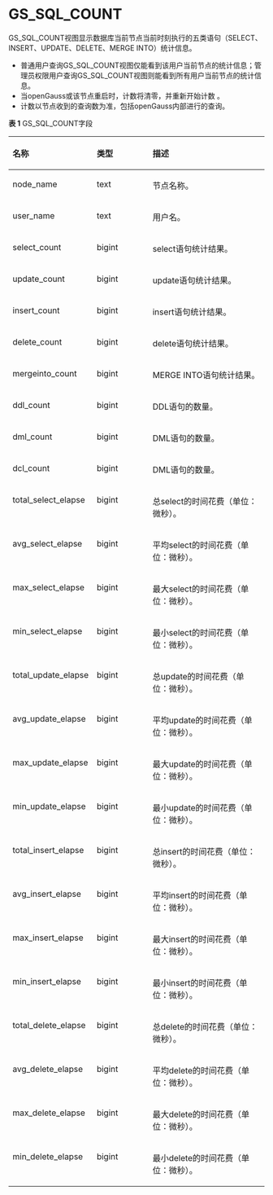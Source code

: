 # GS\_SQL\_COUNT

GS\_SQL\_COUNT视图显示数据库当前节点当前时刻执行的五类语句（SELECT、INSERT、UPDATE、DELETE、MERGE INTO）统计信息。

-   普通用户查询GS\_SQL\_COUNT视图仅能看到该用户当前节点的统计信息；管理员权限用户查询GS\_SQL\_COUNT视图则能看到所有用户当前节点的统计信息。
-   当openGauss或该节点重启时，计数将清零，并重新开始计数 。
-   计数以节点收到的查询数为准，包括openGauss内部进行的查询。

**表 1**  GS\_SQL\_COUNT字段

<a name="zh-cn_topic_0283136879_zh-cn_topic_0237122389_t8f0334486f934453827d563b90c86711"></a>
<table><thead align="left"><tr id="zh-cn_topic_0283136879_zh-cn_topic_0237122389_r2a0276b542d54fd0808927c2c54b0fc6"><th class="cellrowborder" valign="top" width="25.15%" id="mcps1.2.4.1.1"><p id="zh-cn_topic_0283136879_zh-cn_topic_0237122389_a5579cdd06a5645b3862144b2131a8649"><a name="zh-cn_topic_0283136879_zh-cn_topic_0237122389_a5579cdd06a5645b3862144b2131a8649"></a><a name="zh-cn_topic_0283136879_zh-cn_topic_0237122389_a5579cdd06a5645b3862144b2131a8649"></a>名称</p>
</th>
<th class="cellrowborder" valign="top" width="23.75%" id="mcps1.2.4.1.2"><p id="zh-cn_topic_0283136879_zh-cn_topic_0237122389_a1f7bf547d07e4656a132c0e34ba635ca"><a name="zh-cn_topic_0283136879_zh-cn_topic_0237122389_a1f7bf547d07e4656a132c0e34ba635ca"></a><a name="zh-cn_topic_0283136879_zh-cn_topic_0237122389_a1f7bf547d07e4656a132c0e34ba635ca"></a>类型</p>
</th>
<th class="cellrowborder" valign="top" width="51.1%" id="mcps1.2.4.1.3"><p id="zh-cn_topic_0283136879_zh-cn_topic_0237122389_a8447f6b31ba54199a8224fea8463c23d"><a name="zh-cn_topic_0283136879_zh-cn_topic_0237122389_a8447f6b31ba54199a8224fea8463c23d"></a><a name="zh-cn_topic_0283136879_zh-cn_topic_0237122389_a8447f6b31ba54199a8224fea8463c23d"></a>描述</p>
</th>
</tr>
</thead>
<tbody><tr id="zh-cn_topic_0283136879_zh-cn_topic_0237122389_rf8b75b68e6a24e29931035876b3c3dfb"><td class="cellrowborder" valign="top" width="25.15%" headers="mcps1.2.4.1.1 "><p id="zh-cn_topic_0283136879_zh-cn_topic_0237122389_a8f18d3f0e5cd44d096020df47ca28e00"><a name="zh-cn_topic_0283136879_zh-cn_topic_0237122389_a8f18d3f0e5cd44d096020df47ca28e00"></a><a name="zh-cn_topic_0283136879_zh-cn_topic_0237122389_a8f18d3f0e5cd44d096020df47ca28e00"></a>node_name</p>
</td>
<td class="cellrowborder" valign="top" width="23.75%" headers="mcps1.2.4.1.2 "><p id="zh-cn_topic_0283136879_zh-cn_topic_0237122389_aecd744296d7d4b0397b2fe1fd923b6bf"><a name="zh-cn_topic_0283136879_zh-cn_topic_0237122389_aecd744296d7d4b0397b2fe1fd923b6bf"></a><a name="zh-cn_topic_0283136879_zh-cn_topic_0237122389_aecd744296d7d4b0397b2fe1fd923b6bf"></a>text</p>
</td>
<td class="cellrowborder" valign="top" width="51.1%" headers="mcps1.2.4.1.3 "><p id="zh-cn_topic_0283136879_zh-cn_topic_0237122389_a8579d68414bb40968ecb2f54fd50bfa3"><a name="zh-cn_topic_0283136879_zh-cn_topic_0237122389_a8579d68414bb40968ecb2f54fd50bfa3"></a><a name="zh-cn_topic_0283136879_zh-cn_topic_0237122389_a8579d68414bb40968ecb2f54fd50bfa3"></a>节点名称。</p>
</td>
</tr>
<tr id="zh-cn_topic_0283136879_zh-cn_topic_0237122389_r685dd7e8104e4020b260711d0d1cf9a9"><td class="cellrowborder" valign="top" width="25.15%" headers="mcps1.2.4.1.1 "><p id="zh-cn_topic_0283136879_zh-cn_topic_0237122389_ad7f3b45edf4748ef8bf45be74968b4ac"><a name="zh-cn_topic_0283136879_zh-cn_topic_0237122389_ad7f3b45edf4748ef8bf45be74968b4ac"></a><a name="zh-cn_topic_0283136879_zh-cn_topic_0237122389_ad7f3b45edf4748ef8bf45be74968b4ac"></a>user_name</p>
</td>
<td class="cellrowborder" valign="top" width="23.75%" headers="mcps1.2.4.1.2 "><p id="zh-cn_topic_0283136879_zh-cn_topic_0237122389_a0b778f8c6817439484fd5f0cb1d91e8b"><a name="zh-cn_topic_0283136879_zh-cn_topic_0237122389_a0b778f8c6817439484fd5f0cb1d91e8b"></a><a name="zh-cn_topic_0283136879_zh-cn_topic_0237122389_a0b778f8c6817439484fd5f0cb1d91e8b"></a>text</p>
</td>
<td class="cellrowborder" valign="top" width="51.1%" headers="mcps1.2.4.1.3 "><p id="zh-cn_topic_0283136879_zh-cn_topic_0237122389_abd4a7662d8784ec1890fd6e25a2ce17d"><a name="zh-cn_topic_0283136879_zh-cn_topic_0237122389_abd4a7662d8784ec1890fd6e25a2ce17d"></a><a name="zh-cn_topic_0283136879_zh-cn_topic_0237122389_abd4a7662d8784ec1890fd6e25a2ce17d"></a>用户名。</p>
</td>
</tr>
<tr id="zh-cn_topic_0283136879_zh-cn_topic_0237122389_r45542ef0924c49f2a21c540acd3c90e3"><td class="cellrowborder" valign="top" width="25.15%" headers="mcps1.2.4.1.1 "><p id="zh-cn_topic_0283136879_zh-cn_topic_0237122389_a09bb26374b104b3fb29bbe2a80ef226a"><a name="zh-cn_topic_0283136879_zh-cn_topic_0237122389_a09bb26374b104b3fb29bbe2a80ef226a"></a><a name="zh-cn_topic_0283136879_zh-cn_topic_0237122389_a09bb26374b104b3fb29bbe2a80ef226a"></a>select_count</p>
</td>
<td class="cellrowborder" valign="top" width="23.75%" headers="mcps1.2.4.1.2 "><p id="zh-cn_topic_0283136879_zh-cn_topic_0237122389_abe1aa36777e444c48c10c68dea6d28bd"><a name="zh-cn_topic_0283136879_zh-cn_topic_0237122389_abe1aa36777e444c48c10c68dea6d28bd"></a><a name="zh-cn_topic_0283136879_zh-cn_topic_0237122389_abe1aa36777e444c48c10c68dea6d28bd"></a>bigint</p>
</td>
<td class="cellrowborder" valign="top" width="51.1%" headers="mcps1.2.4.1.3 "><p id="zh-cn_topic_0283136879_zh-cn_topic_0237122389_a08d938eccee84d42b9018a66f6b6784c"><a name="zh-cn_topic_0283136879_zh-cn_topic_0237122389_a08d938eccee84d42b9018a66f6b6784c"></a><a name="zh-cn_topic_0283136879_zh-cn_topic_0237122389_a08d938eccee84d42b9018a66f6b6784c"></a>select语句统计结果。</p>
</td>
</tr>
<tr id="zh-cn_topic_0283136879_zh-cn_topic_0237122389_ra3bccb8528cd408aa54f8e30557c0359"><td class="cellrowborder" valign="top" width="25.15%" headers="mcps1.2.4.1.1 "><p id="zh-cn_topic_0283136879_zh-cn_topic_0237122389_ac1f1c391b720448fb6cff2861dc151b6"><a name="zh-cn_topic_0283136879_zh-cn_topic_0237122389_ac1f1c391b720448fb6cff2861dc151b6"></a><a name="zh-cn_topic_0283136879_zh-cn_topic_0237122389_ac1f1c391b720448fb6cff2861dc151b6"></a>update_count</p>
</td>
<td class="cellrowborder" valign="top" width="23.75%" headers="mcps1.2.4.1.2 "><p id="zh-cn_topic_0283136879_zh-cn_topic_0237122389_p84741447191914"><a name="zh-cn_topic_0283136879_zh-cn_topic_0237122389_p84741447191914"></a><a name="zh-cn_topic_0283136879_zh-cn_topic_0237122389_p84741447191914"></a>bigint</p>
</td>
<td class="cellrowborder" valign="top" width="51.1%" headers="mcps1.2.4.1.3 "><p id="zh-cn_topic_0283136879_zh-cn_topic_0237122389_a83dfda58a9ac418fab57f167cd4a8244"><a name="zh-cn_topic_0283136879_zh-cn_topic_0237122389_a83dfda58a9ac418fab57f167cd4a8244"></a><a name="zh-cn_topic_0283136879_zh-cn_topic_0237122389_a83dfda58a9ac418fab57f167cd4a8244"></a>update语句统计结果。</p>
</td>
</tr>
<tr id="zh-cn_topic_0283136879_zh-cn_topic_0237122389_rd7538143f1a648d2ae003ee563237226"><td class="cellrowborder" valign="top" width="25.15%" headers="mcps1.2.4.1.1 "><p id="zh-cn_topic_0283136879_zh-cn_topic_0237122389_adad82d644319412cb3a8d9cb60daa836"><a name="zh-cn_topic_0283136879_zh-cn_topic_0237122389_adad82d644319412cb3a8d9cb60daa836"></a><a name="zh-cn_topic_0283136879_zh-cn_topic_0237122389_adad82d644319412cb3a8d9cb60daa836"></a>insert_count</p>
</td>
<td class="cellrowborder" valign="top" width="23.75%" headers="mcps1.2.4.1.2 "><p id="zh-cn_topic_0283136879_zh-cn_topic_0237122389_a0a0c18f59f1a47bdb17413bbe1716f3a"><a name="zh-cn_topic_0283136879_zh-cn_topic_0237122389_a0a0c18f59f1a47bdb17413bbe1716f3a"></a><a name="zh-cn_topic_0283136879_zh-cn_topic_0237122389_a0a0c18f59f1a47bdb17413bbe1716f3a"></a>bigint</p>
</td>
<td class="cellrowborder" valign="top" width="51.1%" headers="mcps1.2.4.1.3 "><p id="zh-cn_topic_0283136879_zh-cn_topic_0237122389_a2fe293248c694ffd9fe3f04bdf3a3f6d"><a name="zh-cn_topic_0283136879_zh-cn_topic_0237122389_a2fe293248c694ffd9fe3f04bdf3a3f6d"></a><a name="zh-cn_topic_0283136879_zh-cn_topic_0237122389_a2fe293248c694ffd9fe3f04bdf3a3f6d"></a>insert语句统计结果。</p>
</td>
</tr>
<tr id="zh-cn_topic_0283136879_zh-cn_topic_0237122389_row15968121961816"><td class="cellrowborder" valign="top" width="25.15%" headers="mcps1.2.4.1.1 "><p id="zh-cn_topic_0283136879_zh-cn_topic_0237122389_p149683193188"><a name="zh-cn_topic_0283136879_zh-cn_topic_0237122389_p149683193188"></a><a name="zh-cn_topic_0283136879_zh-cn_topic_0237122389_p149683193188"></a>delete_count</p>
</td>
<td class="cellrowborder" valign="top" width="23.75%" headers="mcps1.2.4.1.2 "><p id="zh-cn_topic_0283136879_zh-cn_topic_0237122389_p2024402715226"><a name="zh-cn_topic_0283136879_zh-cn_topic_0237122389_p2024402715226"></a><a name="zh-cn_topic_0283136879_zh-cn_topic_0237122389_p2024402715226"></a>bigint</p>
</td>
<td class="cellrowborder" valign="top" width="51.1%" headers="mcps1.2.4.1.3 "><p id="zh-cn_topic_0283136879_zh-cn_topic_0237122389_p18745636192217"><a name="zh-cn_topic_0283136879_zh-cn_topic_0237122389_p18745636192217"></a><a name="zh-cn_topic_0283136879_zh-cn_topic_0237122389_p18745636192217"></a>delete语句统计结果。</p>
</td>
</tr>
<tr id="zh-cn_topic_0283136879_zh-cn_topic_0237122389_row73471081672"><td class="cellrowborder" valign="top" width="25.15%" headers="mcps1.2.4.1.1 "><p id="zh-cn_topic_0283136879_zh-cn_topic_0237122389_p634812817715"><a name="zh-cn_topic_0283136879_zh-cn_topic_0237122389_p634812817715"></a><a name="zh-cn_topic_0283136879_zh-cn_topic_0237122389_p634812817715"></a>mergeinto_count</p>
</td>
<td class="cellrowborder" valign="top" width="23.75%" headers="mcps1.2.4.1.2 "><p id="zh-cn_topic_0283136879_zh-cn_topic_0237122389_p14348381716"><a name="zh-cn_topic_0283136879_zh-cn_topic_0237122389_p14348381716"></a><a name="zh-cn_topic_0283136879_zh-cn_topic_0237122389_p14348381716"></a>bigint</p>
</td>
<td class="cellrowborder" valign="top" width="51.1%" headers="mcps1.2.4.1.3 "><p id="zh-cn_topic_0283136879_zh-cn_topic_0237122389_p10348158074"><a name="zh-cn_topic_0283136879_zh-cn_topic_0237122389_p10348158074"></a><a name="zh-cn_topic_0283136879_zh-cn_topic_0237122389_p10348158074"></a>MERGE INTO语句统计结果。</p>
</td>
</tr>
<tr id="zh-cn_topic_0283136879_zh-cn_topic_0237122389_row9804702336"><td class="cellrowborder" valign="top" width="25.15%" headers="mcps1.2.4.1.1 "><p id="zh-cn_topic_0283136879_zh-cn_topic_0237122389_p058235812339"><a name="zh-cn_topic_0283136879_zh-cn_topic_0237122389_p058235812339"></a><a name="zh-cn_topic_0283136879_zh-cn_topic_0237122389_p058235812339"></a>ddl_count</p>
</td>
<td class="cellrowborder" valign="top" width="23.75%" headers="mcps1.2.4.1.2 "><p id="zh-cn_topic_0283136879_zh-cn_topic_0237122389_p89281668349"><a name="zh-cn_topic_0283136879_zh-cn_topic_0237122389_p89281668349"></a><a name="zh-cn_topic_0283136879_zh-cn_topic_0237122389_p89281668349"></a>bigint</p>
</td>
<td class="cellrowborder" valign="top" width="51.1%" headers="mcps1.2.4.1.3 "><p id="zh-cn_topic_0283136879_zh-cn_topic_0237122389_p317951613418"><a name="zh-cn_topic_0283136879_zh-cn_topic_0237122389_p317951613418"></a><a name="zh-cn_topic_0283136879_zh-cn_topic_0237122389_p317951613418"></a>DDL语句的数量。</p>
</td>
</tr>
<tr id="zh-cn_topic_0283136879_zh-cn_topic_0237122389_row146151710153314"><td class="cellrowborder" valign="top" width="25.15%" headers="mcps1.2.4.1.1 "><p id="zh-cn_topic_0283136879_zh-cn_topic_0237122389_p12582135815332"><a name="zh-cn_topic_0283136879_zh-cn_topic_0237122389_p12582135815332"></a><a name="zh-cn_topic_0283136879_zh-cn_topic_0237122389_p12582135815332"></a>dml_count</p>
</td>
<td class="cellrowborder" valign="top" width="23.75%" headers="mcps1.2.4.1.2 "><p id="zh-cn_topic_0283136879_zh-cn_topic_0237122389_p99297611341"><a name="zh-cn_topic_0283136879_zh-cn_topic_0237122389_p99297611341"></a><a name="zh-cn_topic_0283136879_zh-cn_topic_0237122389_p99297611341"></a>bigint</p>
</td>
<td class="cellrowborder" valign="top" width="51.1%" headers="mcps1.2.4.1.3 "><p id="zh-cn_topic_0283136879_zh-cn_topic_0237122389_p81791416123410"><a name="zh-cn_topic_0283136879_zh-cn_topic_0237122389_p81791416123410"></a><a name="zh-cn_topic_0283136879_zh-cn_topic_0237122389_p81791416123410"></a>DML语句的数量。</p>
</td>
</tr>
<tr id="zh-cn_topic_0283136879_zh-cn_topic_0237122389_row5861593311"><td class="cellrowborder" valign="top" width="25.15%" headers="mcps1.2.4.1.1 "><p id="zh-cn_topic_0283136879_zh-cn_topic_0237122389_p14582145811339"><a name="zh-cn_topic_0283136879_zh-cn_topic_0237122389_p14582145811339"></a><a name="zh-cn_topic_0283136879_zh-cn_topic_0237122389_p14582145811339"></a>dcl_count</p>
</td>
<td class="cellrowborder" valign="top" width="23.75%" headers="mcps1.2.4.1.2 "><p id="zh-cn_topic_0283136879_zh-cn_topic_0237122389_p8929136163413"><a name="zh-cn_topic_0283136879_zh-cn_topic_0237122389_p8929136163413"></a><a name="zh-cn_topic_0283136879_zh-cn_topic_0237122389_p8929136163413"></a>bigint</p>
</td>
<td class="cellrowborder" valign="top" width="51.1%" headers="mcps1.2.4.1.3 "><p id="zh-cn_topic_0283136879_zh-cn_topic_0237122389_p20179121619345"><a name="zh-cn_topic_0283136879_zh-cn_topic_0237122389_p20179121619345"></a><a name="zh-cn_topic_0283136879_zh-cn_topic_0237122389_p20179121619345"></a>DML语句的数量。</p>
</td>
</tr>
<tr id="zh-cn_topic_0283136879_zh-cn_topic_0237122389_row13127161816336"><td class="cellrowborder" valign="top" width="25.15%" headers="mcps1.2.4.1.1 "><p id="zh-cn_topic_0283136879_zh-cn_topic_0237122389_p4583158173310"><a name="zh-cn_topic_0283136879_zh-cn_topic_0237122389_p4583158173310"></a><a name="zh-cn_topic_0283136879_zh-cn_topic_0237122389_p4583158173310"></a>total_select_elapse</p>
</td>
<td class="cellrowborder" valign="top" width="23.75%" headers="mcps1.2.4.1.2 "><p id="zh-cn_topic_0283136879_zh-cn_topic_0237122389_p139290613343"><a name="zh-cn_topic_0283136879_zh-cn_topic_0237122389_p139290613343"></a><a name="zh-cn_topic_0283136879_zh-cn_topic_0237122389_p139290613343"></a>bigint</p>
</td>
<td class="cellrowborder" valign="top" width="51.1%" headers="mcps1.2.4.1.3 "><p id="zh-cn_topic_0283136879_zh-cn_topic_0237122389_p9179151633410"><a name="zh-cn_topic_0283136879_zh-cn_topic_0237122389_p9179151633410"></a><a name="zh-cn_topic_0283136879_zh-cn_topic_0237122389_p9179151633410"></a>总select的时间花费（单位：微秒）。</p>
</td>
</tr>
<tr id="zh-cn_topic_0283136879_zh-cn_topic_0237122389_row1380372019333"><td class="cellrowborder" valign="top" width="25.15%" headers="mcps1.2.4.1.1 "><p id="zh-cn_topic_0283136879_zh-cn_topic_0237122389_p1658316580338"><a name="zh-cn_topic_0283136879_zh-cn_topic_0237122389_p1658316580338"></a><a name="zh-cn_topic_0283136879_zh-cn_topic_0237122389_p1658316580338"></a>avg_select_elapse</p>
</td>
<td class="cellrowborder" valign="top" width="23.75%" headers="mcps1.2.4.1.2 "><p id="zh-cn_topic_0283136879_zh-cn_topic_0237122389_p1892926103412"><a name="zh-cn_topic_0283136879_zh-cn_topic_0237122389_p1892926103412"></a><a name="zh-cn_topic_0283136879_zh-cn_topic_0237122389_p1892926103412"></a>bigint</p>
</td>
<td class="cellrowborder" valign="top" width="51.1%" headers="mcps1.2.4.1.3 "><p id="zh-cn_topic_0283136879_zh-cn_topic_0237122389_p151791161346"><a name="zh-cn_topic_0283136879_zh-cn_topic_0237122389_p151791161346"></a><a name="zh-cn_topic_0283136879_zh-cn_topic_0237122389_p151791161346"></a>平均select的时间花费（单位：微秒）。</p>
</td>
</tr>
<tr id="zh-cn_topic_0283136879_zh-cn_topic_0237122389_row1265732314330"><td class="cellrowborder" valign="top" width="25.15%" headers="mcps1.2.4.1.1 "><p id="zh-cn_topic_0283136879_zh-cn_topic_0237122389_p1658345813320"><a name="zh-cn_topic_0283136879_zh-cn_topic_0237122389_p1658345813320"></a><a name="zh-cn_topic_0283136879_zh-cn_topic_0237122389_p1658345813320"></a>max_select_elapse</p>
</td>
<td class="cellrowborder" valign="top" width="23.75%" headers="mcps1.2.4.1.2 "><p id="zh-cn_topic_0283136879_zh-cn_topic_0237122389_p169291966347"><a name="zh-cn_topic_0283136879_zh-cn_topic_0237122389_p169291966347"></a><a name="zh-cn_topic_0283136879_zh-cn_topic_0237122389_p169291966347"></a>bigint</p>
</td>
<td class="cellrowborder" valign="top" width="51.1%" headers="mcps1.2.4.1.3 "><p id="zh-cn_topic_0283136879_zh-cn_topic_0237122389_p417991610347"><a name="zh-cn_topic_0283136879_zh-cn_topic_0237122389_p417991610347"></a><a name="zh-cn_topic_0283136879_zh-cn_topic_0237122389_p417991610347"></a>最大select的时间花费（单位：微秒）。</p>
</td>
</tr>
<tr id="zh-cn_topic_0283136879_zh-cn_topic_0237122389_row1168342683313"><td class="cellrowborder" valign="top" width="25.15%" headers="mcps1.2.4.1.1 "><p id="zh-cn_topic_0283136879_zh-cn_topic_0237122389_p65831358133310"><a name="zh-cn_topic_0283136879_zh-cn_topic_0237122389_p65831358133310"></a><a name="zh-cn_topic_0283136879_zh-cn_topic_0237122389_p65831358133310"></a>min_select_elapse</p>
</td>
<td class="cellrowborder" valign="top" width="23.75%" headers="mcps1.2.4.1.2 "><p id="zh-cn_topic_0283136879_zh-cn_topic_0237122389_p189291673412"><a name="zh-cn_topic_0283136879_zh-cn_topic_0237122389_p189291673412"></a><a name="zh-cn_topic_0283136879_zh-cn_topic_0237122389_p189291673412"></a>bigint</p>
</td>
<td class="cellrowborder" valign="top" width="51.1%" headers="mcps1.2.4.1.3 "><p id="zh-cn_topic_0283136879_zh-cn_topic_0237122389_p91791216143413"><a name="zh-cn_topic_0283136879_zh-cn_topic_0237122389_p91791216143413"></a><a name="zh-cn_topic_0283136879_zh-cn_topic_0237122389_p91791216143413"></a>最小select的时间花费（单位：微秒）。</p>
</td>
</tr>
<tr id="zh-cn_topic_0283136879_zh-cn_topic_0237122389_row1628852912337"><td class="cellrowborder" valign="top" width="25.15%" headers="mcps1.2.4.1.1 "><p id="zh-cn_topic_0283136879_zh-cn_topic_0237122389_p18583145811335"><a name="zh-cn_topic_0283136879_zh-cn_topic_0237122389_p18583145811335"></a><a name="zh-cn_topic_0283136879_zh-cn_topic_0237122389_p18583145811335"></a>total_update_elapse</p>
</td>
<td class="cellrowborder" valign="top" width="23.75%" headers="mcps1.2.4.1.2 "><p id="zh-cn_topic_0283136879_zh-cn_topic_0237122389_p189291693413"><a name="zh-cn_topic_0283136879_zh-cn_topic_0237122389_p189291693413"></a><a name="zh-cn_topic_0283136879_zh-cn_topic_0237122389_p189291693413"></a>bigint</p>
</td>
<td class="cellrowborder" valign="top" width="51.1%" headers="mcps1.2.4.1.3 "><p id="zh-cn_topic_0283136879_zh-cn_topic_0237122389_p15180316173414"><a name="zh-cn_topic_0283136879_zh-cn_topic_0237122389_p15180316173414"></a><a name="zh-cn_topic_0283136879_zh-cn_topic_0237122389_p15180316173414"></a>总update的时间花费（单位：微秒）。</p>
</td>
</tr>
<tr id="zh-cn_topic_0283136879_zh-cn_topic_0237122389_row2773124419339"><td class="cellrowborder" valign="top" width="25.15%" headers="mcps1.2.4.1.1 "><p id="zh-cn_topic_0283136879_zh-cn_topic_0237122389_p758316581338"><a name="zh-cn_topic_0283136879_zh-cn_topic_0237122389_p758316581338"></a><a name="zh-cn_topic_0283136879_zh-cn_topic_0237122389_p758316581338"></a>avg_update_elapse</p>
</td>
<td class="cellrowborder" valign="top" width="23.75%" headers="mcps1.2.4.1.2 "><p id="zh-cn_topic_0283136879_zh-cn_topic_0237122389_p199296693415"><a name="zh-cn_topic_0283136879_zh-cn_topic_0237122389_p199296693415"></a><a name="zh-cn_topic_0283136879_zh-cn_topic_0237122389_p199296693415"></a>bigint</p>
</td>
<td class="cellrowborder" valign="top" width="51.1%" headers="mcps1.2.4.1.3 "><p id="zh-cn_topic_0283136879_zh-cn_topic_0237122389_p121801216153415"><a name="zh-cn_topic_0283136879_zh-cn_topic_0237122389_p121801216153415"></a><a name="zh-cn_topic_0283136879_zh-cn_topic_0237122389_p121801216153415"></a>平均update的时间花费（单位：微秒）。</p>
</td>
</tr>
<tr id="zh-cn_topic_0283136879_zh-cn_topic_0237122389_row1211913473331"><td class="cellrowborder" valign="top" width="25.15%" headers="mcps1.2.4.1.1 "><p id="zh-cn_topic_0283136879_zh-cn_topic_0237122389_p18583155810338"><a name="zh-cn_topic_0283136879_zh-cn_topic_0237122389_p18583155810338"></a><a name="zh-cn_topic_0283136879_zh-cn_topic_0237122389_p18583155810338"></a>max_update_elapse</p>
</td>
<td class="cellrowborder" valign="top" width="23.75%" headers="mcps1.2.4.1.2 "><p id="zh-cn_topic_0283136879_zh-cn_topic_0237122389_p89296653419"><a name="zh-cn_topic_0283136879_zh-cn_topic_0237122389_p89296653419"></a><a name="zh-cn_topic_0283136879_zh-cn_topic_0237122389_p89296653419"></a>bigint</p>
</td>
<td class="cellrowborder" valign="top" width="51.1%" headers="mcps1.2.4.1.3 "><p id="zh-cn_topic_0283136879_zh-cn_topic_0237122389_p15180161615341"><a name="zh-cn_topic_0283136879_zh-cn_topic_0237122389_p15180161615341"></a><a name="zh-cn_topic_0283136879_zh-cn_topic_0237122389_p15180161615341"></a>最大update的时间花费（单位：微秒）。</p>
</td>
</tr>
<tr id="zh-cn_topic_0283136879_zh-cn_topic_0237122389_row212835153319"><td class="cellrowborder" valign="top" width="25.15%" headers="mcps1.2.4.1.1 "><p id="zh-cn_topic_0283136879_zh-cn_topic_0237122389_p7583358123320"><a name="zh-cn_topic_0283136879_zh-cn_topic_0237122389_p7583358123320"></a><a name="zh-cn_topic_0283136879_zh-cn_topic_0237122389_p7583358123320"></a>min_update_elapse</p>
</td>
<td class="cellrowborder" valign="top" width="23.75%" headers="mcps1.2.4.1.2 "><p id="zh-cn_topic_0283136879_zh-cn_topic_0237122389_p1992956153417"><a name="zh-cn_topic_0283136879_zh-cn_topic_0237122389_p1992956153417"></a><a name="zh-cn_topic_0283136879_zh-cn_topic_0237122389_p1992956153417"></a>bigint</p>
</td>
<td class="cellrowborder" valign="top" width="51.1%" headers="mcps1.2.4.1.3 "><p id="zh-cn_topic_0283136879_zh-cn_topic_0237122389_p191801016143411"><a name="zh-cn_topic_0283136879_zh-cn_topic_0237122389_p191801016143411"></a><a name="zh-cn_topic_0283136879_zh-cn_topic_0237122389_p191801016143411"></a>最小update的时间花费（单位：微秒）。</p>
</td>
</tr>
<tr id="zh-cn_topic_0283136879_zh-cn_topic_0237122389_row796855363318"><td class="cellrowborder" valign="top" width="25.15%" headers="mcps1.2.4.1.1 "><p id="zh-cn_topic_0283136879_zh-cn_topic_0237122389_p258345833315"><a name="zh-cn_topic_0283136879_zh-cn_topic_0237122389_p258345833315"></a><a name="zh-cn_topic_0283136879_zh-cn_topic_0237122389_p258345833315"></a>total_insert_elapse</p>
</td>
<td class="cellrowborder" valign="top" width="23.75%" headers="mcps1.2.4.1.2 "><p id="zh-cn_topic_0283136879_zh-cn_topic_0237122389_p49295611345"><a name="zh-cn_topic_0283136879_zh-cn_topic_0237122389_p49295611345"></a><a name="zh-cn_topic_0283136879_zh-cn_topic_0237122389_p49295611345"></a>bigint</p>
</td>
<td class="cellrowborder" valign="top" width="51.1%" headers="mcps1.2.4.1.3 "><p id="zh-cn_topic_0283136879_zh-cn_topic_0237122389_p91806168346"><a name="zh-cn_topic_0283136879_zh-cn_topic_0237122389_p91806168346"></a><a name="zh-cn_topic_0283136879_zh-cn_topic_0237122389_p91806168346"></a>总insert的时间花费（单位：微秒）。</p>
</td>
</tr>
<tr id="zh-cn_topic_0283136879_zh-cn_topic_0237122389_row1426427185317"><td class="cellrowborder" valign="top" width="25.15%" headers="mcps1.2.4.1.1 "><p id="zh-cn_topic_0283136879_zh-cn_topic_0237122389_p3427727155315"><a name="zh-cn_topic_0283136879_zh-cn_topic_0237122389_p3427727155315"></a><a name="zh-cn_topic_0283136879_zh-cn_topic_0237122389_p3427727155315"></a>avg_insert_elapse</p>
</td>
<td class="cellrowborder" valign="top" width="23.75%" headers="mcps1.2.4.1.2 "><p id="zh-cn_topic_0283136879_zh-cn_topic_0237122389_p124271727105310"><a name="zh-cn_topic_0283136879_zh-cn_topic_0237122389_p124271727105310"></a><a name="zh-cn_topic_0283136879_zh-cn_topic_0237122389_p124271727105310"></a>bigint</p>
</td>
<td class="cellrowborder" valign="top" width="51.1%" headers="mcps1.2.4.1.3 "><p id="zh-cn_topic_0283136879_zh-cn_topic_0237122389_p842719278539"><a name="zh-cn_topic_0283136879_zh-cn_topic_0237122389_p842719278539"></a><a name="zh-cn_topic_0283136879_zh-cn_topic_0237122389_p842719278539"></a>平均insert的时间花费（单位：微秒）。</p>
</td>
</tr>
<tr id="zh-cn_topic_0283136879_zh-cn_topic_0237122389_row1416233615316"><td class="cellrowborder" valign="top" width="25.15%" headers="mcps1.2.4.1.1 "><p id="zh-cn_topic_0283136879_zh-cn_topic_0237122389_p181636364539"><a name="zh-cn_topic_0283136879_zh-cn_topic_0237122389_p181636364539"></a><a name="zh-cn_topic_0283136879_zh-cn_topic_0237122389_p181636364539"></a>max_insert_elapse</p>
</td>
<td class="cellrowborder" valign="top" width="23.75%" headers="mcps1.2.4.1.2 "><p id="zh-cn_topic_0283136879_zh-cn_topic_0237122389_p10163336145311"><a name="zh-cn_topic_0283136879_zh-cn_topic_0237122389_p10163336145311"></a><a name="zh-cn_topic_0283136879_zh-cn_topic_0237122389_p10163336145311"></a>bigint</p>
</td>
<td class="cellrowborder" valign="top" width="51.1%" headers="mcps1.2.4.1.3 "><p id="zh-cn_topic_0283136879_zh-cn_topic_0237122389_p18163336125318"><a name="zh-cn_topic_0283136879_zh-cn_topic_0237122389_p18163336125318"></a><a name="zh-cn_topic_0283136879_zh-cn_topic_0237122389_p18163336125318"></a>最大insert的时间花费（单位：微秒）。</p>
</td>
</tr>
<tr id="zh-cn_topic_0283136879_zh-cn_topic_0237122389_row31141341155314"><td class="cellrowborder" valign="top" width="25.15%" headers="mcps1.2.4.1.1 "><p id="zh-cn_topic_0283136879_zh-cn_topic_0237122389_p911424120533"><a name="zh-cn_topic_0283136879_zh-cn_topic_0237122389_p911424120533"></a><a name="zh-cn_topic_0283136879_zh-cn_topic_0237122389_p911424120533"></a>min_insert_elapse</p>
</td>
<td class="cellrowborder" valign="top" width="23.75%" headers="mcps1.2.4.1.2 "><p id="zh-cn_topic_0283136879_zh-cn_topic_0237122389_p611444185311"><a name="zh-cn_topic_0283136879_zh-cn_topic_0237122389_p611444185311"></a><a name="zh-cn_topic_0283136879_zh-cn_topic_0237122389_p611444185311"></a>bigint</p>
</td>
<td class="cellrowborder" valign="top" width="51.1%" headers="mcps1.2.4.1.3 "><p id="zh-cn_topic_0283136879_zh-cn_topic_0237122389_p121151241165320"><a name="zh-cn_topic_0283136879_zh-cn_topic_0237122389_p121151241165320"></a><a name="zh-cn_topic_0283136879_zh-cn_topic_0237122389_p121151241165320"></a>最小insert的时间花费（单位：微秒）。</p>
</td>
</tr>
<tr id="zh-cn_topic_0283136879_zh-cn_topic_0237122389_row1568416117522"><td class="cellrowborder" valign="top" width="25.15%" headers="mcps1.2.4.1.1 "><p id="zh-cn_topic_0283136879_zh-cn_topic_0237122389_p56851315524"><a name="zh-cn_topic_0283136879_zh-cn_topic_0237122389_p56851315524"></a><a name="zh-cn_topic_0283136879_zh-cn_topic_0237122389_p56851315524"></a>total_delete_elapse</p>
</td>
<td class="cellrowborder" valign="top" width="23.75%" headers="mcps1.2.4.1.2 "><p id="zh-cn_topic_0283136879_zh-cn_topic_0237122389_p146851712528"><a name="zh-cn_topic_0283136879_zh-cn_topic_0237122389_p146851712528"></a><a name="zh-cn_topic_0283136879_zh-cn_topic_0237122389_p146851712528"></a>bigint</p>
</td>
<td class="cellrowborder" valign="top" width="51.1%" headers="mcps1.2.4.1.3 "><p id="zh-cn_topic_0283136879_zh-cn_topic_0237122389_p0685213527"><a name="zh-cn_topic_0283136879_zh-cn_topic_0237122389_p0685213527"></a><a name="zh-cn_topic_0283136879_zh-cn_topic_0237122389_p0685213527"></a>总delete的时间花费（单位：微秒）。</p>
</td>
</tr>
<tr id="zh-cn_topic_0283136879_zh-cn_topic_0237122389_row1856196528"><td class="cellrowborder" valign="top" width="25.15%" headers="mcps1.2.4.1.1 "><p id="zh-cn_topic_0283136879_zh-cn_topic_0237122389_p685789155210"><a name="zh-cn_topic_0283136879_zh-cn_topic_0237122389_p685789155210"></a><a name="zh-cn_topic_0283136879_zh-cn_topic_0237122389_p685789155210"></a>avg_delete_elapse</p>
</td>
<td class="cellrowborder" valign="top" width="23.75%" headers="mcps1.2.4.1.2 "><p id="zh-cn_topic_0283136879_zh-cn_topic_0237122389_p128572091527"><a name="zh-cn_topic_0283136879_zh-cn_topic_0237122389_p128572091527"></a><a name="zh-cn_topic_0283136879_zh-cn_topic_0237122389_p128572091527"></a>bigint</p>
</td>
<td class="cellrowborder" valign="top" width="51.1%" headers="mcps1.2.4.1.3 "><p id="zh-cn_topic_0283136879_zh-cn_topic_0237122389_p6857199185212"><a name="zh-cn_topic_0283136879_zh-cn_topic_0237122389_p6857199185212"></a><a name="zh-cn_topic_0283136879_zh-cn_topic_0237122389_p6857199185212"></a>平均delete的时间花费（单位：微秒）。</p>
</td>
</tr>
<tr id="zh-cn_topic_0283136879_zh-cn_topic_0237122389_row1221181765215"><td class="cellrowborder" valign="top" width="25.15%" headers="mcps1.2.4.1.1 "><p id="zh-cn_topic_0283136879_zh-cn_topic_0237122389_p321161715215"><a name="zh-cn_topic_0283136879_zh-cn_topic_0237122389_p321161715215"></a><a name="zh-cn_topic_0283136879_zh-cn_topic_0237122389_p321161715215"></a>max_delete_elapse</p>
</td>
<td class="cellrowborder" valign="top" width="23.75%" headers="mcps1.2.4.1.2 "><p id="zh-cn_topic_0283136879_zh-cn_topic_0237122389_p921111795211"><a name="zh-cn_topic_0283136879_zh-cn_topic_0237122389_p921111795211"></a><a name="zh-cn_topic_0283136879_zh-cn_topic_0237122389_p921111795211"></a>bigint</p>
</td>
<td class="cellrowborder" valign="top" width="51.1%" headers="mcps1.2.4.1.3 "><p id="zh-cn_topic_0283136879_zh-cn_topic_0237122389_p321217171522"><a name="zh-cn_topic_0283136879_zh-cn_topic_0237122389_p321217171522"></a><a name="zh-cn_topic_0283136879_zh-cn_topic_0237122389_p321217171522"></a>最大delete的时间花费（单位：微秒）。</p>
</td>
</tr>
<tr id="zh-cn_topic_0283136879_zh-cn_topic_0237122389_row194122224526"><td class="cellrowborder" valign="top" width="25.15%" headers="mcps1.2.4.1.1 "><p id="zh-cn_topic_0283136879_zh-cn_topic_0237122389_p141314226521"><a name="zh-cn_topic_0283136879_zh-cn_topic_0237122389_p141314226521"></a><a name="zh-cn_topic_0283136879_zh-cn_topic_0237122389_p141314226521"></a>min_delete_elapse</p>
</td>
<td class="cellrowborder" valign="top" width="23.75%" headers="mcps1.2.4.1.2 "><p id="zh-cn_topic_0283136879_zh-cn_topic_0237122389_p8413202225217"><a name="zh-cn_topic_0283136879_zh-cn_topic_0237122389_p8413202225217"></a><a name="zh-cn_topic_0283136879_zh-cn_topic_0237122389_p8413202225217"></a>bigint</p>
</td>
<td class="cellrowborder" valign="top" width="51.1%" headers="mcps1.2.4.1.3 "><p id="zh-cn_topic_0283136879_zh-cn_topic_0237122389_p6413152225218"><a name="zh-cn_topic_0283136879_zh-cn_topic_0237122389_p6413152225218"></a><a name="zh-cn_topic_0283136879_zh-cn_topic_0237122389_p6413152225218"></a>最小delete的时间花费（单位：微秒）。</p>
</td>
</tr>
</tbody>
</table>
